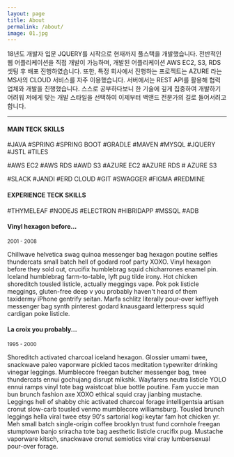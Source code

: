 ```yaml
---
layout: page
title: About
permalink: /about/
image: 01.jpg
---
```


18년도 개발자 입문 JQUERY를 시작으로 현재까지 풀스택을 개발했습니다.
전반적인 웹 어플리케이션을 직접 개발이 가능하며, 개발된 어플리케이션 AWS EC2, S3, RDS 셋팅 후 배포 진행하였습니다.
또한, 특정 회사에서 진행하는 프로젝트는 AZURE 라는 MS사의 CLOUD 서비스를 자주 이용했습니다.
서버에서는 REST API를 활용해 협력 업체와 개발을 진행했습니다.
스스로 공부하다보니 한 기술에 깊게 집중하여 개발하기 어려워 저에게 맞는 개발 스타일을 
선택하여 이제부터 백앤드 전문가의 길로 들어서려고 합니다.

***

#### MAIN TECK SKILLS

#JAVA #SPRING #SPRING BOOT #GRADLE #MAVEN #MYSQL #JQUERY #JSTL #TILES 
  
#AWS EC2 #AWS RDS #AWD S3 #AZURE EC2 #AZURE RDS # AZURE S3  
  
#SLACK #JANDI #ERD CLOUD #GIT #SWAGGER #FIGMA #REDMINE  
  
#### EXPERIENCE TECK SKILLS  
  
#THYMELEAF #NODEJS #ELECTRON #HIBRIDAPP #MSSQL #ADB  
  

#### Vinyl hexagon before...
<small>2001 - 2008</small>

Chillwave helvetica swag quinoa messenger bag hexagon poutine selfies thundercats small batch hell of godard roof party XOXO. Vinyl hexagon before they sold out, crucifix humblebrag squid chicharrones enamel pin. Iceland humblebrag farm-to-table, lyft pug tilde irony.
Hot chicken shoreditch tousled listicle, actually meggings vape. Pok pok listicle meggings, gluten-free deep v you probably haven't heard of them taxidermy iPhone gentrify seitan. Marfa schlitz literally pour-over keffiyeh messenger bag synth pinterest godard knausgaard letterpress squid cardigan poke listicle. 

#### La croix you probably...
<small>1995 - 2000</small>

Shoreditch activated charcoal iceland hexagon. Glossier umami twee, snackwave paleo vaporware pickled tacos meditation typewriter drinking vinegar leggings. Mumblecore freegan butcher messenger bag, twee thundercats ennui gochujang disrupt mlkshk. Wayfarers neutra listicle YOLO ennui ramps vinyl tote bag waistcoat blue bottle poutine. Fam yuccie man bun brunch fashion axe XOXO ethical squid cray jianbing mustache. Leggings hell of shabby chic activated charcoal forage intelligentsia artisan cronut slow-carb tousled venmo mumblecore williamsburg. Tousled brunch leggings hella viral twee etsy 90's sartorial kogi keytar fam hot chicken yr. Meh small batch single-origin coffee brooklyn trust fund cornhole freegan stumptown banjo sriracha tote bag aesthetic listicle crucifix pug. Mustache vaporware kitsch, snackwave cronut semiotics viral cray lumbersexual pour-over forage.
